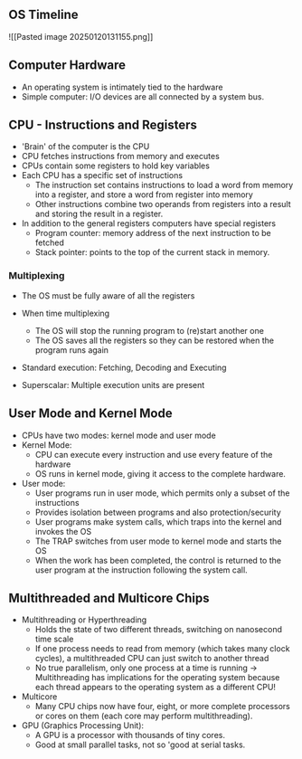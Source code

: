 ## OS Timeline

![[Pasted image 20250120131155.png]]

## Computer Hardware

- An operating system is intimately tied to the hardware
- Simple computer: I/O devices are all connected by a system bus.

## CPU - Instructions and Registers

- 'Brain' of the computer is the CPU
- CPU fetches instructions from memory and executes
- CPUs contain some registers to hold key variables
- Each CPU has a specific set of instructions
	- The instruction set contains instructions to load a word from memory into a register, and store a word from register into memory
	- Other instructions combine two operands from registers into a result and storing the result in a register.
- In addition to the general registers computers have special registers
	- Program counter: memory address of the next instruction to be fetched
	- Stack pointer: points to the top of the current stack in memory.

### Multiplexing

- The OS must be fully aware of all the registers
- When time multiplexing
	- The OS will stop the running program to (re)start another one
	- The OS saves all the registers so they can be restored when the program runs again

- Standard execution: Fetching, Decoding and Executing
- Superscalar: Multiple execution units are present

## User Mode and Kernel Mode

- CPUs have two modes: kernel mode and user mode
- Kernel Mode:
	- CPU can execute every instruction and use every feature of the hardware
	- OS runs in kernel mode, giving it access to the complete hardware.
- User mode:
	- User programs run in user mode, which permits only a subset of the instructions
	- Provides isolation between programs and also protection/security
	- User programs make system calls, which traps into the kernel and invokes the OS
	- The TRAP switches from user mode to kernel mode and starts the OS
	- When the work has been completed, the control is returned to the user program at the instruction following the system call.

## Multithreaded and Multicore Chips

- Multithreading or Hyperthreading
	- Holds the state of two different threads, switching on nanosecond time scale
	- If one process needs to read from memory (which takes many clock cycles), a multithreaded CPU can just switch to another thread
	- No true parallelism, only one process at a time is running
	-> Multithreading has implications for the operating system because each thread appears to the operating system as a different CPU!
- Multicore
	- Many CPU chips now have four, eight, or more complete processors or cores on them (each core may perform multithreading).
- GPU (Graphics Processing Unit):
	- A GPU is a processor with thousands of tiny cores.
	- Good at small parallel tasks, not so 'good at serial tasks.

